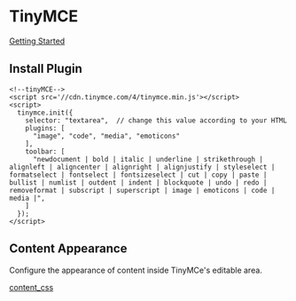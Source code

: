# TinyMCE

[Getting Started](https://www.tinymce.com/docs/get-started/first-steps/)

## Install Plugin

	<!--tinyMCE-->
    <script src='//cdn.tinymce.com/4/tinymce.min.js'></script>
    <script>
      tinymce.init({
        selector: "textarea",  // change this value according to your HTML
        plugins: [
          "image", "code", "media", "emoticons"
        ],
        toolbar: [
          "newdocument | bold | italic | underline | strikethrough | alignleft | aligncenter | alignright | alignjustify | styleselect | formatselect | fontselect | fontsizeselect | cut | copy | paste | bullist | numlist | outdent | indent | blockquote | undo | redo | removeformat | subscript | superscript | image | emoticons | code | media |",
        ]
      });
    </script>

## Content Appearance

Configure the appearance of content inside TinyMCe's editable area.

[content_css](https://www.tinymce.com/docs/configure/content-appearance/#content_css)
